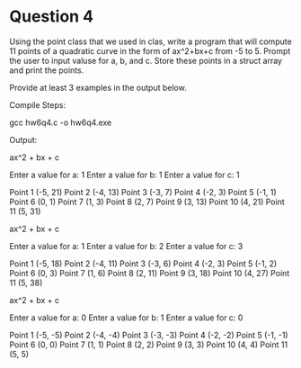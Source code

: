# Question 4

Using the point class that we used in clas, write a program that will compute 11 points of a quadratic curve in the form of ax^2+bx+c from -5 to 5. Prompt the user to input valuse for a, b, and c. Store these points in a struct array and print the points.

Provide at least 3 examples in the output below.

Compile Steps:

gcc hw6q4.c -o hw6q4.exe

Output:

ax^2 + bx + c

Enter a value for a: 1
Enter a value for b: 1
Enter a value for c: 1

Point 1   (-5, 21)
Point 2   (-4, 13)
Point 3   (-3, 7)
Point 4   (-2, 3)
Point 5   (-1, 1)
Point 6   (0, 1)
Point 7   (1, 3)
Point 8   (2, 7)
Point 9   (3, 13)
Point 10   (4, 21)
Point 11   (5, 31)

ax^2 + bx + c

Enter a value for a: 1
Enter a value for b: 2
Enter a value for c: 3

Point 1   (-5, 18)
Point 2   (-4, 11)
Point 3   (-3, 6)
Point 4   (-2, 3)
Point 5   (-1, 2)
Point 6   (0, 3)
Point 7   (1, 6)
Point 8   (2, 11)
Point 9   (3, 18)
Point 10   (4, 27)
Point 11   (5, 38)

ax^2 + bx + c

Enter a value for a: 0
Enter a value for b: 1
Enter a value for c: 0

Point 1   (-5, -5)
Point 2   (-4, -4)
Point 3   (-3, -3)
Point 4   (-2, -2)
Point 5   (-1, -1)
Point 6   (0, 0)
Point 7   (1, 1)
Point 8   (2, 2)
Point 9   (3, 3)
Point 10   (4, 4)
Point 11   (5, 5)

